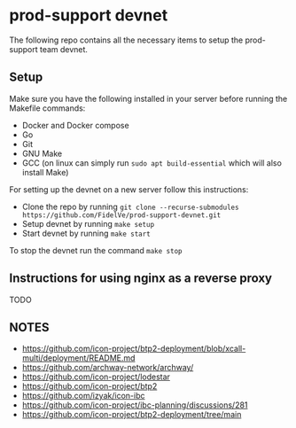# prod-support devnet

The following repo contains all the necessary items to setup the prod-support team devnet.

## Setup

Make sure you have the following installed in your server before running the Makefile commands:
* Docker and Docker compose
* Go
* Git
* GNU Make
* GCC (on linux can simply run `sudo apt build-essential` which will also install Make)

For setting up the devnet on a new server follow this instructions:

* Clone the repo by running `git clone --recurse-submodules https://github.com/FidelVe/prod-support-devnet.git`
* Setup devnet by running `make setup`
* Start devnet by running `make start`

To stop the devnet run the command `make stop`

## Instructions for using nginx as a reverse proxy
TODO

## NOTES
* https://github.com/icon-project/btp2-deployment/blob/xcall-multi/deployment/README.md
* https://github.com/archway-network/archway/
* https://github.com/icon-project/lodestar
* https://github.com/icon-project/btp2
* https://github.com/izyak/icon-ibc
* https://github.com/icon-project/ibc-planning/discussions/281
* https://github.com/icon-project/btp2-deployment/tree/main
